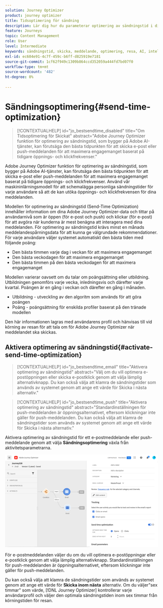 ```yaml
---
solution: Journey Optimizer
product: journey optimizer
title: Tidsoptimering för sändning
description: Lär dig hur du parameterar optimering av sändningstid i dina meddelanden
feature: Journeys
topic: Content Management
role: User
level: Intermediate
keywords: sändningstid, skicka, meddelande, optimering, resa, AI, intelligent
exl-id: ec604e91-4c7f-459c-b6ff-d825919e7181
source-git-commit: 1cf62f949c1309b864ccd352059a444fd7bd07f0
workflow-type: tm+mt
source-wordcount: '482'
ht-degree: 0%

---
```


# Sändningsoptimering{#send-time-optimization}

>[!CONTEXTUALHELP]
>id="jo_bestsendtime_disabled"
>title="Om Tidsoptimering för Skickat"
>abstract="Adobe Journey Optimizer funktion för optimering av sändningstid, som bygger på Adobe AI-tjänster, kan förutsäga den bästa tidpunkten för att skicka e-post eller push-meddelanden för att maximera engagemanget baserat på tidigare öppnings- och klickfrekvenser."

Adobe Journey Optimizer funktion för optimering av sändningstid, som bygger på Adobe AI-tjänster, kan förutsäga den bästa tidpunkten för att skicka e-post eller push-meddelanden för att maximera engagemanget baserat på tidigare öppnings- och klickfrekvenser. Använd vår maskininlärningsmodell för att schemalägga personliga sändningstider för varje användare så att de kan utöka öppnings- och klickfrekvensen för dina meddelanden.

Modellen för optimering av sändningstid (Send-Time Optimization) innehåller information om dina Adobe Journey Optimizer-data och tittar på användarnivå som är öppen (för e-post och push) och klickar (för e-post) för att avgöra när kunderna är mest benägna att interagera med dina meddelanden. För optimering av sändningstid krävs minst en månads meddelandespårningsdata för att kunna ge välgrundade rekommendationer. För varje användare väljer systemet automatiskt den bästa tiden med följande poäng:

* Den bästa timmen varje dag i veckan för att maximera engagemanget
* Den bästa veckodagen för att maximera engagemanget
* Den bästa timmen på den bästa veckodagen för att maximera engagemanget

Modellen varierar oavsett om du talar om poängsättning eller utbildning. Utbildningen genomförs varje vecka, inledningsvis och därefter varje kvartal. Poängen är en gång i veckan och därefter en gång i månaden.

* Utbildning - utveckling av den algoritm som används för att göra poängen
* Poäng - poängsättning för enskilda profiler baserat på den tränade modellen

Den här informationen lagras med användarens profil och hänvisas till vid körning av resan för att tala om för Adobe Journey Optimizer när meddelandet ska skickas.

## Aktivera optimering av sändningstid{#activate-send-time-optimization}

>[!CONTEXTUALHELP]
>id="jo_bestsendtime_email"
>title="Aktivera optimering av sändningstid"
>abstract="Välj om du vill optimera e-postöppningen eller skicka e-postklick genom att välja lämplig alternativknapp. Du kan också välja att klamra de sändningstider som används av systemet genom att ange ett värde för Skicka i nästa alternativ."

>[!CONTEXTUALHELP]
>id="jo_bestsendtime_push"
>title="Aktivera optimering av sändningstid"
>abstract="Standardinställningen för push-meddelanden är öppningsalternativet, eftersom klickningar inte gäller för push-meddelanden. Du kan också välja att klamra de sändningstider som används av systemet genom att ange ett värde för Skicka i nästa alternativ."

Aktivera optimering av sändningstid för ett e-postmeddelande eller push-meddelande genom att välja **Sändningsoptimering** växla från aktivitetsparametrarna.

![](../building-journeys/assets/jo-message5.png)

För e-postmeddelanden väljer du om du vill optimera e-postöppningar eller e-postklick genom att välja lämplig alternativknapp. Standardinställningen för push-meddelanden är öppningsalternativet, eftersom klickningar inte gäller för push-meddelanden.

Du kan också välja att klamra de sändningstider som används av systemet genom att ange ett värde för **Skicka inom nästa** alternativ. Om du väljer&quot;sex timmar&quot; som värde, [!DNL Journey Optimizer] kontrollerar varje användarprofil och väljer den optimala sändningstiden inom sex timmar från körningstiden för resan.
